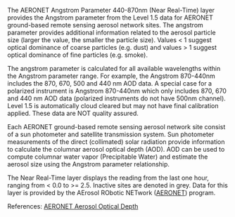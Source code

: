 The AERONET Angstrom Parameter 440-870nm (Near Real-Time) layer provides the Angstrom parameter from the Level 1.5 data for AERONET ground-based remote sensing aerosol network sites. The angstrom parameter provides additional information related to the aerosol particle size (larger the value, the smaller the particle size). Values < 1 suggest optical dominance of coarse particles (e.g. dust) and values > 1 suggest optical dominance of fine particles (e.g. smoke).

The angstrom parameter is calculated for all available wavelengths within the Angstrom parameter range. For example, the Angstrom 870-440nm includes the 870, 670, 500 and 440 nm AOD data. A special case for a polarized instrument is Angstrom 870-440nm which only includes 870, 670 and 440 nm AOD data (polarized instruments do not have 500nm channel). Level 1.5 is automatically cloud cleared but may not have final calibration applied. These data are NOT quality assured.

Each AERONET ground-based remote sensing aerosol network site consist of a sun photometer and satellite transmission system. Sun photometer measurements of the direct (collimated) solar radiation provide information to calculate the columnar aerosol optical depth (AOD). AOD can be used to compute columnar water vapor (Precipitable Water) and estimate the aerosol size using the Angstrom parameter relationship.

The Near Real-Time layer displays the reading from the last one hour, ranging from < 0.0 to >= 2.5. Inactive sites are denoted in grey. Data for this layer is provided by the AErosol RObotic NETwork ([AERONET](https://aeronet.gsfc.nasa.gov/)) program.

References: [AERONET Aerosol Optical Depth](https://aeronet.gsfc.nasa.gov/new_web/aerosols.html)